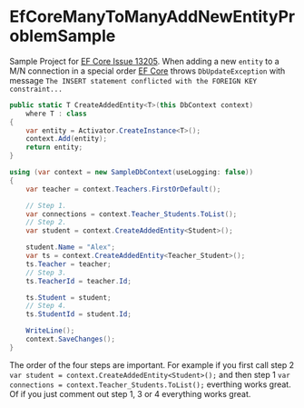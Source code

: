 # EfCoreManyToManyAddNewEntityProblemSample

Sample Project for [EF Core Issue 13205](https://github.com/aspnet/EntityFrameworkCore/issues/13205).
When adding a new `entity` to a M/N connection in a special order [EF Core](https://github.com/aspnet/EntityFrameworkCore) throws `DbUpdateException` with message `The INSERT statement conflicted with the FOREIGN KEY constraint...`

```csharp
public static T CreateAddedEntity<T>(this DbContext context)
    where T : class
{
    var entity = Activator.CreateInstance<T>();
    context.Add(entity);
    return entity;
}
```

```csharp
using (var context = new SampleDbContext(useLogging: false))
{
    var teacher = context.Teachers.FirstOrDefault();

    // Step 1.
    var connections = context.Teacher_Students.ToList();
    // Step 2.
    var student = context.CreateAddedEntity<Student>();

    student.Name = "Alex";
    var ts = context.CreateAddedEntity<Teacher_Student>();
    ts.Teacher = teacher;
    // Step 3.
    ts.TeacherId = teacher.Id;

    ts.Student = student;
    // Step 4.
    ts.StudentId = student.Id;

    WriteLine();
    context.SaveChanges();
}
```

The order of the four steps are important.
For example if you first call step 2 `var student = context.CreateAddedEntity<Student>();` and then step 1 `var connections = context.Teacher_Students.ToList();` everthing works great.  
Of if you just comment out step 1, 3 or 4 everything works great.

